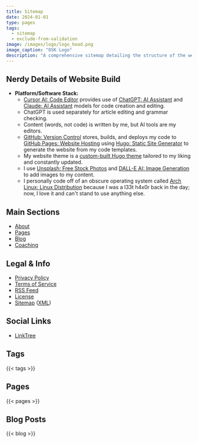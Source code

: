 ```yaml
---
title: Sitemap
date: 2024-01-01
type: pages
tags: 
  - sitemap
  - exclude-from-validation
image: /images/logo/logo_head.png
image_caption: "OSK Logo"
description: "A comprehensive sitemap detailing the structure of the website, including main sections, legal information, social links, and tags."
---
```


## Nerdy Details of Website Build

- **Platform/Software Stack:**
  - [Cursor AI: Code Editor](https://www.cursor.com/) provides use of [ChatGPT: AI Assistant](https://chatgpt.com/) and [Claude: AI Assistant](https://claude.ai/) models for code creation and editing.
  - ChatGPT is used separately for article editing and grammar checking.
  - Content (words, not code) is written by me, but AI tools are my editors.
  - [GitHub: Version Control](https://github.com/) stores, builds, and deploys my code to [GitHub Pages: Website Hosting](https://pages.github.com/) using [Hugo: Static Site Generator](https://gohugo.io/) to generate the website from my code templates.
  - My website theme is a [custom-built Hugo theme](https://github.com/OpenSourceKyle/hugo-opensourcekyle-theme) tailored to my liking and constantly updated.
  - I use [Unsplash: Free Stock Photos](https://unsplash.com/) and [DALL-E AI: Image Generation](https://openai.com/index/dall-e-3/) to add images to my content.
  - I personally code off of an obscure operating system called [Arch Linux: Linux Distribution](https://archlinux.org/) because I was a l33t h4x0r back in the day; now, I love it and can't stand to use anything else.

<!--more-->

## Main Sections
- [About](/about/)
- [Pages](/pages/)
- [Blog](/blog/)
- [Coaching](/coaching/)

## Legal & Info
- [Privacy Policy](/privacy/)
- [Terms of Service](/terms/)
- [RSS Feed](/index.xml)
- [License](https://creativecommons.org/licenses/by-nc/4.0/)
- [Sitemap](/sitemap/) ([XML](/sitemap.xml))

## Social Links
- [LinkTree](https://linktr.ee/opensourcekyle)

## Tags
{{< tags >}}

## Pages
{{< pages >}}

## Blog Posts
{{< blog >}} 